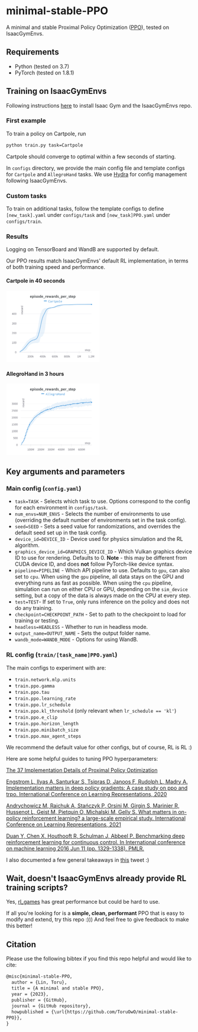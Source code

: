 # minimal-stable-PPO

A minimal and stable Proximal Policy Optimization ([PPO](https://arxiv.org/pdf/1707.06347.pdf)), tested on IsaacGymEnvs.

## Requirements

* Python (tested on 3.7)
* PyTorch (tested on 1.8.1)

## Training on IsaacGymEnvs

Following instructions [here](https://github.com/NVIDIA-Omniverse/IsaacGymEnvs) to install Isaac Gym and the IsaacGymEnvs repo.

### First example
To train a policy on Cartpole, run
```bash
python train.py task=Cartpole
```
Cartpole should converge to optimal within a few seconds of starting.

In `configs` directory, we provide the main config file and template configs for `Cartpole` and `AllegroHand` tasks. We use [Hydra](https://hydra.cc/docs/intro/) for config management following IsaacGymEnvs.

### Custom tasks
To train on additional tasks, follow the template configs to define `[new_task].yaml` under `configs/task` and `[new_task]PPO.yaml` under `configs/train`.

### Results

Logging on TensorBoard and WandB are supported by default.

Our PPO results match IsaacGymEnvs' default RL implementation, in terms of both training speed and performance.

#### Cartpole in 40 seconds
<img src="imgs/Cartpole.png"  width="50%" height="50%">

#### AllegroHand in 3 hours
<img src="imgs/AllegroHand.png"  width="50%" height="50%">

## Key arguments and parameters

### Main config (`config.yaml`)

* `task=TASK` - Selects which task to use. Options correspond to the config for each environment in `configs/task`.
* `num_envs=NUM_ENVS` - Selects the number of environments to use (overriding the default number of environments set in the task config).
* `seed=SEED` - Sets a seed value for randomizations, and overrides the default seed set up in the task config.
* `device_id=DEVICE_ID` - Device used for physics simulation and the RL algorithm.
* `graphics_device_id=GRAPHICS_DEVICE_ID` - Which Vulkan graphics device ID to use for rendering. Defaults to 0. **Note** - this may be different from CUDA device ID, and does **not** follow PyTorch-like device syntax.
* `pipeline=PIPELINE` - Which API pipeline to use. Defaults to `gpu`, can also set to `cpu`. When using the `gpu` pipeline, all data stays on the GPU and everything runs as fast as possible. When using the `cpu` pipeline, simulation can run on either CPU or GPU, depending on the `sim_device` setting, but a copy of the data is always made on the CPU at every step.
* `test=TEST`- If set to `True`, only runs inference on the policy and does not do any training.
* `checkpoint=CHECKPOINT_PATH` - Set to path to the checkpoint to load for training or testing.
* `headless=HEADLESS` - Whether to run in headless mode.
* `output_name=OUTPUT_NAME` - Sets the output folder name.
* `wandb_mode=WANDB_MODE` - Options for using WandB.

### RL config (`train/[task_name]PPO.yaml`)

The main configs to experiment with are:

* `train.network.mlp.units`
* `train.ppo.gamma`
* `train.ppo.tau`
* `train.ppo.learning_rate`
* `train.ppo.lr_schedule`
* `train.ppo.kl_threshold` (only relevant when `lr_schedule == 'kl'`)
* `train.ppo.e_clip`
* `train.ppo.horizon_length`
* `train.ppo.minibatch_size`
* `train.ppo.max_agent_steps`

We recommend the default value for other configs, but of course, RL is RL :)

Here are some helpful guides to tuning PPO hyperparameters:

[The 37 Implementation Details of Proximal Policy Optimization](https://iclr-blog-track.github.io/2022/03/25/ppo-implementation-details/)

[Engstrom L, Ilyas A, Santurkar S, Tsipras D, Janoos F, Rudolph L, Madry A. Implementation matters in deep policy gradients: A case study on ppo and trpo. International Conference on Learning Representations, 2020](https://arxiv.org/abs/2005.12729)

[Andrychowicz M, Raichuk A, Stańczyk P, Orsini M, Girgin S, Marinier R, Hussenot L, Geist M, Pietquin O, Michalski M, Gelly S. What matters in on-policy reinforcement learning? a large-scale empirical study. International Conference on Learning Representations, 2021](https://arxiv.org/abs/2006.05990)

[Duan Y, Chen X, Houthooft R, Schulman J, Abbeel P. Benchmarking deep reinforcement learning for continuous control. In International conference on machine learning 2016 Jun 11 (pp. 1329-1338). PMLR.](https://arxiv.org/abs/1604.06778)

I also documented a few general takeaways in [this](https://twitter.com/ToruO_O/status/1643469546765029376?cxt=HHwWgMDQ4Yy2484tAAAA) tweet :)

## Wait, doesn't IsaacGymEnvs already provide RL training scripts?

Yes, [rl_games](https://github.com/Denys88/rl_games/tree/master/rl_games) has great performance but could be hard to use.

If all you're looking for is a **simple, clean, performant** PPO that is easy to modify and extend, try this repo :))) And feel free to give feedback to make this better!


## Citation

Please use the following bibtex if you find this repo helpful and would like to cite:

    @misc{minimal-stable-PPO,
      author = {Lin, Toru},
      title = {A minimal and stable PPO},
      year = {2023},
      publisher = {GitHub},
      journal = {GitHub repository},
      howpublished = {\url{https://github.com/ToruOwO/minimal-stable-PPO}},
    }
